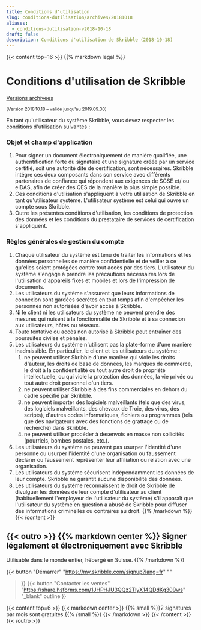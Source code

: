 ```yaml
---
title: Conditions d'utilisation
slug: conditions-dutilisation/archives/20181018
aliases:
  - conditions-dutilisation-v2018-10-18
draft: false
description: Conditions d'utilisation de Skribble (2018-10-18)
---
```


{{< content top=16 >}}
{{% markdown legal %}}
# Conditions d'utilisation de Skribble

[Versions archivées](/fr/conditions-dutilisation/archives)

<small>(Version 2018.10.18 – valide jusqu'au 2019.09.30)</small>

En tant qu'utilisateur du système Skribble, vous devez respecter les conditions d'utilisation suivantes :

### Objet et champ d'application
1. Pour signer un document électroniquement de manière qualifiée, une authentification forte du signataire et une           signature créée par un service certifié, soit une autorité dite de certification, sont nécessaires. Skribble intégre       ces deux composants dans son service avec différents partenaires de confiance qui répondent aux exigences de SCSE et/      ou eIDAS, afin de créer des QES de la manière la plus simple possible.
2. Ces conditions d'utilisation s'appliquent à votre utilisation de Skribble en tant qu'utilisateur système.                L'utilisateur système est celui qui ouvre un compte sous Skribble.
3. Outre les présentes conditions d'utilisation, les conditions de protection des données et les conditions du              prestataire de services de certification s'appliquent.

### Règles générales de gestion du compte
1. Chaque utilisateur du système est tenu de traiter les informations et les données personnelles de manière confidentielle et de veiller à ce qu'elles soient protégées contre tout accès par des tiers. L'utilisateur du système s'engage à prendre les précautions nécessaires lors de l'utilisation d'appareils fixes et mobiles et lors de l'impression de documents.
2. Les utilisateurs du système s'assurent que leurs informations de connexion sont gardées secrètes en tout temps afin d'empêcher les personnes non autorisées d'avoir accès à Skribble.
3. Ni le client ni les utilisateurs du système ne peuvent prendre des mesures qui nuisent à la fonctionnalité de Skribble et à sa connexion aux utilisateurs, hôtes ou réseaux.
4. Toute tentative ou accès non autorisé à Skribble peut entraîner des poursuites civiles et pénales.
5. Les utilisateurs du système n'utilisent pas la plate-forme d'une manière inadmissible. En particulier, le client et les utilisateurs du système :
    1. ne peuvent utiliser Skribble d'une manière qui viole les droits d'auteur, les droits de base de données, les   marques de commerce, le droit à la confidentialité ou tout autre droit de propriété intellectuelle, ou qui viole la protection des données, la vie privée ou tout autre droit personnel d'un tiers.
    2. ne peuvent utiliser Skribble à des fins commerciales en dehors du cadre spécifié par Skribble.
    3. ne peuvent importer des logiciels malveillants (tels que des virus, des logiciels malveillants, des chevaux de Troie, des virus, des scripts), d'autres codes informatiques, fichiers ou programmes (tels que des navigateurs avec des fonctions de grattage ou de recherche) dans Skribble.
    4. ne peuvent utiliser procéder à desenvois en masse non sollicités (pourriels, bombes postales, etc.).
6. Les utilisateurs du système ne peuvent pas usurper l'identité d'une personne ou usurper l'identité d'une organisation ou faussement déclarer ou faussement représenter leur affiliation ou relation avec une organisation.
7. Les utilisateurs du système sécurisent indépendamment les données de leur compte. Skribble ne garantit aucune disponibilité des données.
8. Les utilisateurs du système reconnaissent le droit de Skribble de divulguer les données de leur compte d'utilisateur au client (habituellement l'employeur de l'utilisateur du système) s'il apparaît que l'utilisateur du système en question a abusé de Skribble pour diffuser des informations criminelles ou contraires au droit.
{{% /markdown %}}
{{< /content >}}

[//]: # (--------------------------------------------------------------------------------------------------------------)

{{< outro >}}
{{% markdown center %}}
Signer légalement et électroniquement 
avec Skribble
---
Utilisable dans le monde entier, hébergé en Suisse.
{{% /markdown %}}

{{< button
  "Démarrer"
  "https://my.skribble.com/signup?lang=fr"
  ""
>}}
{{< button
  "Contacter les ventes"
  "https://share.hsforms.com/1JHPHJU3QQz2TlyX14QDdKg309ws"
  "_blank"
  outline
>}}

{{< content top=6 >}}
{{< markdown center >}}
{{% small %}}2 signatures par mois sont gratuites.{{% /small %}} 
{{< /markdown >}}
{{< /content >}}
{{< /outro >}}
